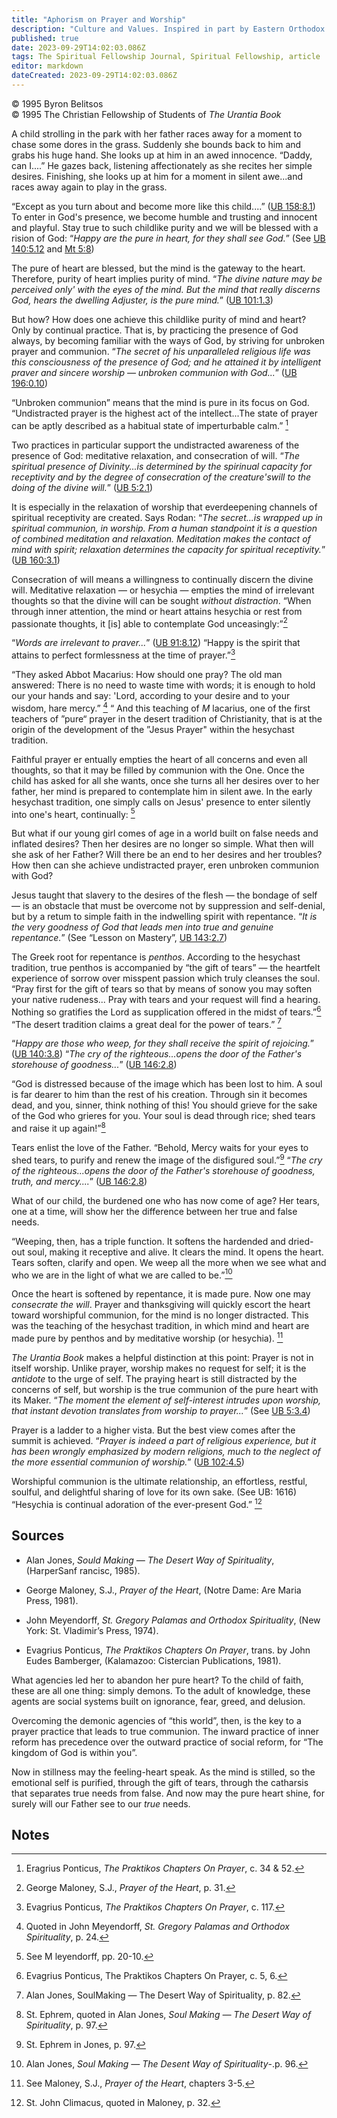 ```yaml
---
title: "Aphorism on Prayer and Worship"
description: "Culture and Values. Inspired in part by Eastern Orthodox Hesychasm"
published: true
date: 2023-09-29T14:02:03.086Z
tags: The Spiritual Fellowship Journal, Spiritual Fellowship, article
editor: markdown
dateCreated: 2023-09-29T14:02:03.086Z
---
```



<p class="v-card v-sheet theme--light gray lighten-3 px-2">© 1995 Byron Belitsos<br>© 1995 The Christian Fellowship of Students of <i>The Urantia Book</i></p>

A child strolling in the park with her father races away for a moment to chase some dores in the grass. Suddenly she bounds back to him and grabs his huge hand. She looks up at him in an awed innocence. “Daddy, can I....” He gazes back, listening affectionately as she recites her simple desires. Finishing, she looks up at him for a moment in silent awe...and races away again to play in the grass.

“Except as you turn about and become more like this child....” ([UB 158:8.1](/en/The_Urantia_Book/158#p8_1)) To enter in God's presence, we become humble and trusting and innocent and playful. Stay true to such childlike purity and we will be blessed with a rision of God: “_Happy are the pure in heart, for they shall see God._” (See [UB 140:5.12](/en/The_Urantia_Book/140#p5_12) and [Mt 5:8](/en/Bible/Matthew/5#v8))

The pure of heart are blessed, but the mind is the gateway to the heart. Therefore, purity of heart implies purity of mind. “_The divine nature may be perceived only' with the eyes of the mind. But the mind that really discerns God, hears the dwelling Adjuster, is the pure mind._” ([UB 101:1.3](/en/The_Urantia_Book/101#p1_3))

But how? How does one achieve this childlike purity of mind and heart? Only by continual practice. That is, by practicing the presence of God always, by becoming familiar with the ways of God, by striving for unbroken prayer and communion. “_The secret of his unparalleled religious life was this consciousness of the presence of God; and he attained it by intelligent praver and sincere worship — unbroken communion with God..._” ([UB 196:0.10](/en/The_Urantia_Book/196#p0_10))

“Unbroken communion” means that the mind is pure in its focus on God. “Undistracted prayer is the highest act of the intellect...The state of prayer can be aptly described as a habitual state of imperturbable calm.” [^1]

Two practices in particular support the undistracted awareness of the presence of God: meditative relaxation, and consecration of will. “_The spiritual presence of Divinity...is determined by the spirinual capacity for receptivity and by the degree of consecration of the creature'swill to the doing of the divine will._” ([UB 5:2.1](/en/The_Urantia_Book/5#p2_1))

It is especially in the relaxation of worship that everdeepening channels of spiritual receptivity are created. Says Rodan: “_The secret...is wrapped up in spiritual communion, in worship. From a human standpoint it is a question of combined meditation and relaxation. Meditation makes the contact of mind with spirit; relaxation determines the capacity for spiritual receptivity._” ([UB 160:3.1](/en/The_Urantia_Book/160#p3_1))

Consecration of will means a willingness to continually discern the divine will. Meditative relaxation — or hesychia — empties the mind of irrelevant thoughts so that the divine will can be sought _without distraction_. “When through inner attention, the mind or heart attains hesychia or rest from passionate thoughts, it [is] able to contemplate God unceasingly:”[^2]

“_Words are irrelevant to praver..._” ([UB 91:8.12](/en/The_Urantia_Book/91#p8_12)) “Happy is the spirit that attains to perfect formlessness at the time of prayer.”[^3]

“They asked Abbot Macarius: How should one pray? The old man answered: There is no need to waste time with words; it is enough to hold our your hands and say: 'Lord, according to your desire and to your wisdom, hare mercy.” [^4] “ And this teaching of $M$ lacarius, one of the first teachers of ”pure“ prayer in the desert tradition of Christianity, that is at the origin of the development of the ”Jesus Prayer" within the hesychast tradition.

Faithful prayer er entually empties the heart of all concerns and even all thoughts, so that it may be filled by communion with the One. Once the child has asked for all she wants, once she turns all her desires over to her father, her mind is prepared to contemplate him in silent awe. In the early hesychast tradition, one simply calls on Jesus' presence to enter silently into one's heart, continually: [^5]

But what if our young girl comes of age in a world built on false needs and inflated desires? Then her desires are no longer so simple. What then will she ask of her Father? Will there be an end to her desires and her troubles? How then can she achieve undistracted prayer, eren unbroken communion with God?

Jesus taught that slavery to the desires of the flesh — the bondage of self — is an obstacle that must be overcome not by suppression and self-denial, but by a retum to simple faith in the indwelling spirit with repentance. “_It is the very goodness of God that leads men into true and genuine repentance._” (See “Lesson on Mastery”, [UB 143:2.7](/en/The_Urantia_Book/143#p2_7))

The Greek root for repentance is _penthos_. According to the hesychast tradition, true penthos is accompanied by “the gift of tears” — the heartfelt experience of sorrow over misspent passion which truly cleanses the soul. “Pray first for the gift of tears so that by means of sonow you may soften your native rudeness... Pray with tears and your request will find a hearing. Nothing so gratifies the Lord as supplication offered in the midst of tears.”[^6] “The desert tradition claims a great deal for the power of tears.” [^7]

“_Happy are those who weep, for they shall receive the spirit of rejoicing._” ([UB 140:3.8](/en/The_Urantia_Book/140#p3_8)) “_The cry of the righteous...opens the door of the Father's storehouse of goodness..._” ([UB 146:2.8](/en/The_Urantia_Book/146#p2_8))

“God is distressed because of the image which has been lost to him. A soul is far dearer to him than the rest of his creation. Through sin it becomes dead, and you, sinner, think nothing of this! You should grieve for the sake of the God who grieres for you. Your soul is dead through rice; shed tears and raise it up again!”[^8]

Tears enlist the love of the Father. “Behold, Mercy waits for your eyes to shed tears, to purify and renew the image of the disfigured soul.”[^9] “_The cry of the righteous...opens the door of the Father's storehouse of goodness, truth, and mercy...._” ([UB 146:2.8](/en/The_Urantia_Book/146#p2_8))

What of our child, the burdened one who has now come of age? Her tears, one at a time, will show her the difference between her true and false needs.

“Weeping, then, has a triple function. It softens the hardended and dried-out soul, making it receptive and alive. It clears the mind. It opens the heart. Tears soften, clarify and open. We weep all the more when we see what and who we are in the light of what we are called to be.”[^10]

Once the heart is softened by repentance, it is made pure. Now one may _consecrate the will_. Prayer and thanksgiving will quickly escort the heart toward worshipful communion, for the mind is no longer distracted. This was the teaching of the hesychast tradition, in which mind and heart are made pure by penthos and by meditative worship (or hesychia). [^11]

_The Urantia Book_ makes a helpful distinction at this point: Prayer is not in itself worship. Unlike prayer, worship makes no request for self; it is the _antidote_ to the urge of self. The praying heart is still distracted by the concerns of self, but worship is the true communion of the pure heart with its Maker. “_The moment the element of self-interest intrudes upon worship, that instant devotion translates from worship to prayer..._” (See [UB 5:3.4](/en/The_Urantia_Book/5#p3_4))

Prayer is a ladder to a higher vista. But the best view comes after the summit is achieved. “_Prayer is indeed a part of religious experience, but it has been wrongly emphasized by modern religions, much to the neglect of the more essential communion of worship._” ([UB 102:4.5](/en/The_Urantia_Book/102#p4_5))

Worshipful communion is the ultimate relationship, an effortless, restful, soulful, and delightful sharing of love for its own sake. (See UB: 1616) “Hesychia is continual adoration of the ever-present God.” [^12]


## Sources

- Alan Jones, _Sould Making — The Desert Way of Spirituality_, (HarperSanf rancisc, 1985).

- George Maloney, S.J., _Prayer of the Heart_, (Notre Dame: Are Maria Press, 1981).

- John Meyendorff, _St. Gregory Palamas and Orthodox Spirituality_, (New York: St. Vladimir’s Press, 1974).

- Evagrius Ponticus, _The Praktikos Chapters On Prayer_, trans. by John Eudes Bamberger, (Kalamazoo: Cistercian Publications, 1981).

What agencies led her to abandon her pure heart? To the child of faith, these are all one thing: simply demons. To the adult of knowledge, these agents are social systems built on ignorance, fear, greed, and delusion.

Overcoming the demonic agencies of “this world”, then, is the key to a prayer practice that leads to true communion. The inward practice of inner reform has precedence over the outward practice of social reform, for “The kingdom of God is within you”.

Now in stillness may the feeling-heart speak. As the mind is stilled, so the emotional self is purified, through the gift of tears, through the catharsis that separates true needs from false. And now may the pure heart shine, for surely will our Father see to our _true_ needs.

## Notes

[^1]: Eragrius Ponticus, _The Praktikos Chapters On Prayer_, c. 34 & 52.

[^2]: George Maloney, S.J., _Prayer of the Heart_, p. 31.

[^3]: Evagrius Ponticus, _The Praktikos Chapters On Prayer_, c. 117.

[^4]: Quoted in John Meyendorff, _St. Gregory Palamas and Orthodox Spirituality_, p. 24.

[^5]: See M leyendorff, pp. 20-10.

[^6]: Evagrius Ponticus, The Praktikos Chapters On Prayer, c. 5, 6.

[^7]: Alan Jones, SoulMaking — The Desert Way of Spirituality, p. 82.

[^8]: St. Ephrem, quoted in Alan Jones, _Soul Making — The Desert Way of Spirituality_, p. 97.

[^9]: St. Ephrem in Jones, p. 97.

[^10]: Alan Jones, _Soul Making — The Desent Way of Spirituality_-.p. 96.

[^11]: See Maloney, S.J., _Prayer of the Heart_, chapters 3-5.

[^12]: St. John Climacus, quoted in Maloney, p. 32.